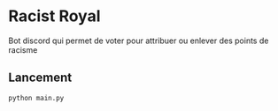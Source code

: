 # Racist Royal
Bot discord qui permet de voter pour attribuer ou enlever des points de racisme

## Lancement
```
python main.py
```
